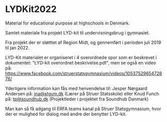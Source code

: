 # LYDKit2022
Material for educational purpose at highschools in Denmark.

Samlet materiale fra projekt LYD-kit til undervisningsbrug i gymnasiet.

Fra projekt der er støtttet af Region Midt, og gennemført i perioden juli 2019 til jan 2022.

LYD-Kit materialet er organiseret i 4 overordnede spor som er beskrevet i dokumentet: "LYD-kit overordnet beskrivelse.pdf", men se også en video på:
https://www.facebook.com/struerstatsgymnasium/videos/1053752965472876/

Yderligere information kan fås med henvendelse til:
Jesper Nørgaard Andersen på: jna@stgym.dk (Lærer på Struer Statsskole)
eller 
Knud Funch på: tp@soundhub.dk (Projektleder i projektet fra Soundhub Danmark)

Man kan så få adgang til ERFA teams kanal på Struer Statsgymnasium, hvor der er mulighed for dialog med andre der benytter LYD-kit.



